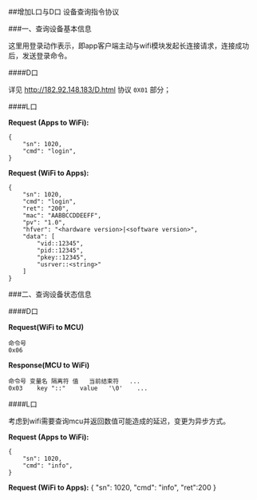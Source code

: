 ##增加L口与D口 设备查询指令协议


###一、查询设备基本信息

这里用登录动作表示，即app客户端主动与wifi模块发起长连接请求，连接成功后，发送登录命令。

####D口

详见 http://182.92.148.183/D.html 协议 `0X01` 部分；

####L口

**Request (Apps to WiFi):**

	{
	    "sn": 1020,
	    "cmd": "login",
	}

**Request (WiFi to Apps):**

	{
	    "sn": 1020,
	    "cmd": "login",
	    "ret": "200",
	    "mac": "AABBCCDDEEFF",
	    "pv": "1.0",
	    "hfver": "<hardware version>|<software version>",
	    "data": [
	        "vid::12345",
	        "pid::12345",
	        "pkey::12345",
	        "usrver::<string>"
	    ]
	}

###二、查询设备状态信息

####D口 

**Request(WiFi to MCU)**

	命令号
	0x06

**Response(MCU to WiFi)**
	
	命令号	变量名	隔离符	值	当前结束符	...
	0x03	key	"::"	value	'\0'	...


####L口

考虑到wifi需要查询mcu并返回数值可能造成的延迟，变更为异步方式。

**Request (Apps to WiFi):**

	{
	    "sn": 1020,
	    "cmd": "info",
	}

**Request (WiFi to Apps):**
	{
	    "sn": 1020,
	    "cmd": "info",
	    "ret":200
	}
	









